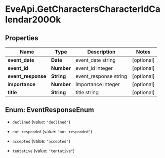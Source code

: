# EveApi.GetCharactersCharacterIdCalendar200Ok

## Properties
Name | Type | Description | Notes
------------ | ------------- | ------------- | -------------
**event_date** | **Date** | event_date string | [optional] 
**event_id** | **Number** | event_id integer | [optional] 
**event_response** | **String** | event_response string | [optional] 
**importance** | **Number** | importance integer | [optional] 
**title** | **String** | title string | [optional] 


<a name="EventResponseEnum"></a>
## Enum: EventResponseEnum


* `declined` (value: `"declined"`)

* `not_responded` (value: `"not_responded"`)

* `accepted` (value: `"accepted"`)

* `tentative` (value: `"tentative"`)




